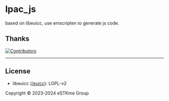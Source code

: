 # lpac_js

based on libeuicc, use emscripten to generate js code.

## Thanks

[![Contributors][contrib]][contributors]

[contrib]: https://contrib.rocks/image?repo=estkme-group/lpac
[contributors]: https://github.com/estkme-group/lpac/graphs/contributors

---

## License

- libeuicc ([/euicc](euicc)): LGPL-v2

Copyright &copy; 2023-2024 eSTKme Group
